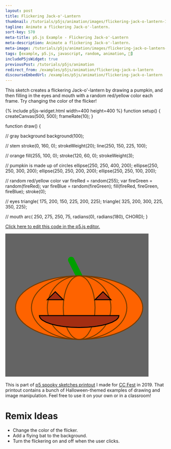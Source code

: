 ```yaml
---
layout: post
title: Flickering Jack-o'-Lantern
thumbnail: /tutorials/p5js/animation/images/flickering-jack-o-lantern-1.png
tagline: Animate a flickering Jack-o'-lantern.
sort-key: 570
meta-title: p5.js Example - Flickering Jack-o'-Lantern
meta-description: Animate a flickering Jack-o'-lantern.
meta-image: /tutorials/p5js/animation/images/flickering-jack-o-lantern-1.png
tags: [example, p5.js, javascript, random, animation, 🎃]
includeP5jsWidget: true
previousPost: /tutorials/p5js/animation
redirect_from: /examples/p5js/animation/flickering-jack-o-lantern
discourseEmbedUrl: /examples/p5js/animation/flickering-jack-o-lantern
---
```


This sketch creates a flickering Jack-o'-lantern by drawing a pumpkin, and then filling in the eyes and mouth with a random red/yellow color each frame. Try changing the color of the flicker!

{% include p5js-widget.html width=400 height=400 %}
function setup() {
  createCanvas(500, 500);
  frameRate(10);
}

function draw() {

  // gray background
  background(100);

  // stem
  stroke(0, 160, 0);
  strokeWeight(20);
  line(250, 150, 225, 100);

  // orange
  fill(255, 100, 0);
  stroke(120, 60, 0);
  strokeWeight(3);

  // pumpkin is made up of circles
  ellipse(250, 250, 400, 200);
  ellipse(250, 250, 300, 200);
  ellipse(250, 250, 200, 200);
  ellipse(250, 250, 100, 200);

  // random red/yellow color
  var fireRed = random(255);
  var fireGreen = random(fireRed);
  var fireBlue = random(fireGreen);
  fill(fireRed, fireGreen, fireBlue);
  stroke(0);

  // eyes
  triangle(
    175, 200,
    150, 225,
    200, 225);
  triangle(
    325, 200,
    300, 225,
    350, 225);

  // mouth
  arc(
    250, 275,
    250, 75,
    radians(0), radians(180),
    CHORD);
}
</script>

[Click here to edit this code in the p5.js editor.](https://editor.p5js.org/KevinWorkman/sketches/JyhofVcMA)

![flickering Jack-o'-lantern](/tutorials/p5js/animation/images/flickering-jack-o-lantern-2.gif)

This is part of [p5 spooky sketches printout](http://tinyurl.com/p5-spooky-sketches) I made for [CC Fest](http://ccfest.rocks/) in 2019. That printout contains a bunch of Halloween-themed examples of drawing and image manipulation. Feel free to use it on your own or in a classroom!

# Remix Ideas

- Change the color of the flicker.
- Add a flying bat to the background.
- Turn the flickering on and off when the user clicks.

